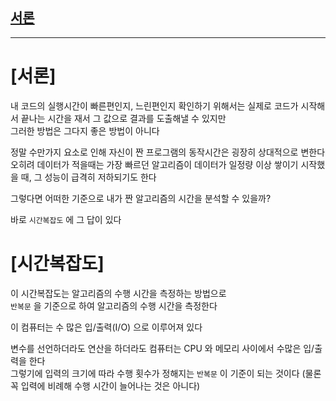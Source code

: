 ## [서론](#서론)

---
# [서론]

내 코드의 실행시간이 빠른편인지, 느린편인지 확인하기 위해서는 실제로 코드가 시작해서 끝나는 시간을 재서 그 값으로 결과를 도출해낼 수 있지만   
그러한 방법은 그다지 좋은 방법이 아니다   

정말 수만가지 요소로 인해 자신이 짠 프로그램의 동작시간은 굉장히 상대적으로 변한다   
오히려 데이터가 적을때는 가장 빠르던 알고리즘이 데이터가 일정량 이상 쌓이기 시작했을 때, 그 성능이 급격히 저하되기도 한다   

그렇다면 어떠한 기준으로 내가 짠 알고리즘의 시간을 분석할 수 있을까?   

바로 `시간복잡도` 에 그 답이 있다    

# [시간복잡도]

이 시간복잡도는 알고리즘의 수행 시간을 측정하는 방법으로   
`반복문` 을 기준으로 하여 알고리즘의 수행 시간을 측정한다   

이 컴퓨터는 수 많은 입/출력(I/O) 으로 이루어져 있다   

변수를 선언하더라도 연산을 하더라도 컴퓨터는 CPU 와 메모리 사이에서 수많은 입/출력을 한다   
그렇기에 입력의 크기에 따라 수행 횟수가 정해지는 `반복문` 이 기준이 되는 것이다 (물론 꼭 입력에 비례해 수행 시간이 늘어나는 것은 아니다)    




